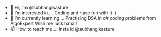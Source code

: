 - 👋 Hi, I’m @subhangikasture
- 👀 I’m interested in ... Coding and have fun with it :)
- 🌱 I’m currently learning ...  Practising DSA in c# coding problems from AlgoExpert Wish me luck haha!!
- 📫 How to reach me ... Insta id @subhangikasture

<!---
subhangikasture/subhangikasture is a ✨ special ✨ repository because its `README.md` (this file) appears on your GitHub profile.
You can click the Preview link to take a look at your changes.
--->
